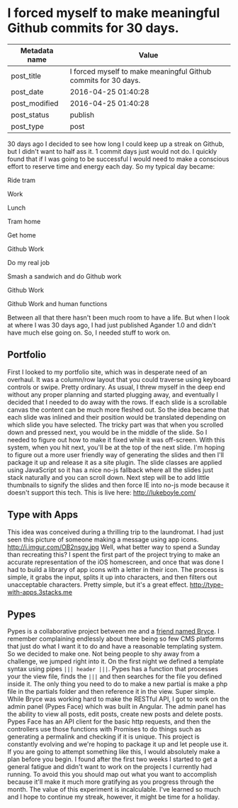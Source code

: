 # I forced myself to make meaningful Github commits for 30 days.

| Metadata name | Value                                                          |
| ------------- | -------------------------------------------------------------- |
| post_title    | I forced myself to make meaningful Github commits for 30 days. |
| post_date     | 2016-04-25 01:40:28                                            |
| post_modified | 2016-04-25 01:40:28                                            |
| post_status   | publish                                                        |
| post_type     | post                                                           |

30 days ago I decided to see how long I could keep up a streak on Github, but I didn't want to half ass it. 1 commit days just would not do. I quickly found that if I was going to be successful I would need to make a conscious effort to reserve time and energy each day. So my typical day became:

Ride tram

Work

Lunch

Tram home

Get home

Github Work

Do my real job

Smash a sandwich and do Github work

Github Work

Github Work and human functions

Between all that there hasn't been much room to have a life. But when I look at where I was 30 days ago, I had just published Agander 1.0 and didn't have much else going on. So, I needed stuff to work on.

## Portfolio

First I looked to my portfolio site, which was in desperate need of an overhaul. It was a column/row layout that you could traverse using keyboard controls or swipe. Pretty ordinary. As usual, I threw myself in the deep end without any proper planning and started plugging away, and eventually I decided that I needed to do away with the rows. If each slide is a scrollable canvas the content can be much more fleshed out. So the idea became that each slide was inlined and their position would be translated depending on which slide you have selected. The tricky part was that when you scrolled down and pressed next, you would be in the middle of the slide. So I needed to figure out how to make it fixed while it was off-screen. With this system, when you hit next, you'll be at the top of the next slide. I'm hoping to figure out a more user friendly way of generating the slides and then I'll package it up and release it as a site plugin. The slide classes are applied using JavaScript so it has a nice no-js fallback where all the slides just stack naturally and you can scroll down. Next step will be to add little thumbnails to signify the slides and then force IE into no-js mode because it doesn't support this tech. This is live here: http://lukeboyle.com/

## Type with Apps

This idea was conceived during a thrilling trip to the laundromat. I had just seen this picture of someone making a message using app icons. http://i.imgur.com/OB2nsgy.jpg Well, what better way to spend a Sunday than recreating this? I spent the first part of the project trying to make an accurate representation of the iOS homescreen, and once that was done I had to build a library of app icons with a letter in their icon. The process is simple, it grabs the input, splits it up into characters, and then filters out unacceptable characters. Pretty simple, but it's a great effect. http://type-with-apps.3stacks.me

## Pypes

Pypes is a collaborative project between me and a [friend named Bryce](http://www.brycehanscomb.com/). I remember complaining endlessly about there being so few CMS platforms that just do what I want it to do and have a reasonable templating system. So we decided to make one. Not being people to shy away from a challenge, we jumped right into it. On the first night we defined a template syntax using pipes `||| header |||`. Pypes has a function that processes your the view file, finds the `|||` and then searches for the file you defined inside it. The only thing you need to do to make a new partial is make a php file in the partials folder and then reference it in the view. Super simple. While Bryce was working hard to make the RESTful API, I got to work on the admin panel (Pypes Face) which was built in Angular. The admin panel has the ability to view all posts, edit posts, create new posts and delete posts. Pypes Face has an API client for the basic http requests, and then the controllers use those functions with Promises to do things such as generating a permalink and checking if it is unique. This project is constantly evolving and we're hoping to package it up and let people use it. If you are going to attempt something like this, I would absolutely make a plan before you begin. I found after the first two weeks I started to get a general fatigue and didn't want to work on the projects I currently had running. To avoid this you should map out what you want to accomplish because it'll make it much more gratifying as you progress through the month. The value of this experiment is incalculable. I've learned so much and I hope to continue my streak, however, it might be time for a holiday.
